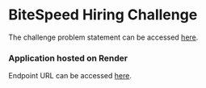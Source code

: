 # BiteSpeed Hiring Challenge

The challenge problem statement can be accessed <a href='https://drive.google.com/file/d/1m57CORq21t0T4EObYu2NqSWBVIP4uwxO/view' target="_blank">here</a>.

### Application hosted on Render

Endpoint URL can be accessed <a href='https://bitespeed-challenge.onrender.com/identify' target="_blank">here</a>.
